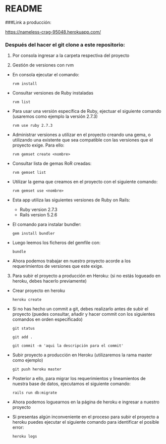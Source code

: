 # README


###Link a producción: 

https://nameless-crag-95048.herokuapp.com/


### Después del hacer el git clone a este repositorio:


1. Por consola ingresar a la carpeta respectiva del proyecto


2. Gestión de versiones con rvm


* En consola ejecutar el comando:

      rvm install


* Consultar versiones de Ruby instaladas

      rvm list
  
  
* Para usar una versión específica de Ruby, ejectuar el siguiente comando (usaremos como ejemplo la versión 2.7.3)

      rvm use ruby 2.7.3
    
    
* Administrar versiones a utilizar en el proyecto creando una gema, o utilizando una existente que sea compatible con las versiones que el proyecto exige. Para ello:

      rvm gemset create <nombre>
    
    
* Consultar lista de gemas RoR creadas:

      rvm gemset list
    
    
* Utilizar la gema que creamos en el proyecto con el siguiente comando:

      rvm gemset use <nombre>


* Esta app utiliza las siguientes versiones de Ruby on Rails:

  * Ruby version 2.7.3
  * Rails version 5.2.6


* El comando para instalar bundler: 

      gem install bundler


* Luego leemos los ficheros del gemfile con: 

      bundle


* Ahora podemos trabajar en nuestro proyecto acorde a los requerimientos de versiones que este exige. 



3. Para subir el proyecto a producción en Heroku: (si no estás logueado en heroku, debes hacerlo previamente)


* Crear proyecto en heroku
      
      heroku create


* Si no has hecho un commit a git, debes realizarlo antes de subir el proyecto (puedes consultar, añadir y hacer commit con los siguientes comandos en orden especificado)
    
      git status 
      
      git add . 
      
      git commit -m 'aqui la descripción para el commit'
  
  
* Subir proyecto a producción en Heroku (utilizaremos la rama master como ejemplo)

      git push heroku master 
  
  
* Posterior a ello, para migrar los requerimientos y lineamientos de nuestra base de datos, ejecutamos el siguiente comando: 

      rails run db:migrate
  
  
* Ahora podemos loguearnos en la página de heroku e ingresar a nuestro proyecto


* Si presentas algún inconveniente en el proceso para subir el proyecto a heroku puedes ejecutar el siguiente comando para identificar el posible error: 

      heroku logs

